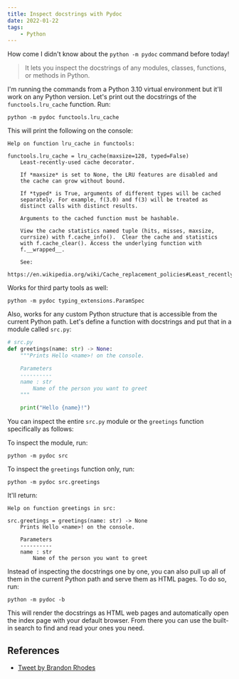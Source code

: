 ```yaml
---
title: Inspect docstrings with Pydoc
date: 2022-01-22
tags:
    - Python
---
```


How come I didn't know about the `python -m pydoc` command before today!

> It lets you inspect the docstrings of any modules, classes, functions, or methods in
> Python.

I'm running the commands from a Python 3.10 virtual environment but it'll work on any
Python version. Let's print out the docstrings of the `functools.lru_cache` function.
Run:

```
python -m pydoc functools.lru_cache
```

This will print the following on the console:

```
Help on function lru_cache in functools:

functools.lru_cache = lru_cache(maxsize=128, typed=False)
    Least-recently-used cache decorator.

    If *maxsize* is set to None, the LRU features are disabled and
    the cache can grow without bound.

    If *typed* is True, arguments of different types will be cached
    separately. For example, f(3.0) and f(3) will be treated as
    distinct calls with distinct results.

    Arguments to the cached function must be hashable.

    View the cache statistics named tuple (hits, misses, maxsize,
    currsize) with f.cache_info().  Clear the cache and statistics
    with f.cache_clear(). Access the underlying function with
    f.__wrapped__.

    See:
    https://en.wikipedia.org/wiki/Cache_replacement_policies#Least_recently_used_(LRU)
```

Works for third party tools as well:

```
python -m pydoc typing_extensions.ParamSpec
```

Also, works for any custom Python structure that is accessible from the current Python
path. Let's define a function with docstrings and put that in a module called `src.py`:

```python
# src.py
def greetings(name: str) -> None:
    """Prints Hello <name>! on the console.

    Parameters
    ----------
    name : str
        Name of the person you want to greet
    """

    print("Hello {name}!")
```

You can inspect the entire `src.py` module or the `greetings` function specifically as
follows:

To inspect the module, run:

```
python -m pydoc src
```

To inspect the `greetings` function only, run:

```
python -m pydoc src.greetings
```

It'll return:

```
Help on function greetings in src:

src.greetings = greetings(name: str) -> None
    Prints Hello <name>! on the console.

    Parameters
    ----------
    name : str
        Name of the person you want to greet
```

Instead of inspecting the docstrings one by one, you can also pull up all of them in the
current Python path and serve them as HTML pages. To do so, run:

```
python -m pydoc -b
```

This will render the docstrings as HTML web pages and automatically open the index page
with your default browser. From there you can use the built-in search to find and read
your ones you need.

## References

* [Tweet by Brandon Rhodes](https://twitter.com/brandon_rhodes/status/1354416534098214914)
